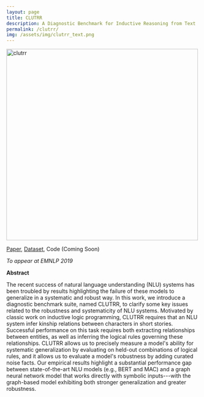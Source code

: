 ```yaml
---
layout: page
title: CLUTRR
description: A Diagnostic Benchmark for Inductive Reasoning from Text
permalink: /clutrr/
img: /assets/img/clutrr_text.png
---
```


<img src="{{ '/assets/img/clutrr_text.png' | prepend: site.baseurl | prepend: site.url }}" alt="clutrr" width="500"/>

[Paper](https://arxiv.org/pdf/1908.06177.pdf), [Dataset](https://drive.google.com/file/d/1SEq_e1IVCDDzsBIBhoUQ5pOVH5kxRoZF/view?usp=sharing),  Code (Coming Soon)

_To appear at EMNLP 2019_

**Abstract**

The recent success of natural language understanding (NLU) systems has been troubled by results highlighting the failure of these models to generalize in a systematic and robust way. In this work, we introduce a diagnostic benchmark suite, named CLUTRR, to clarify some key issues related to the robustness and systematicity of NLU systems. Motivated by classic work on inductive logic programming, CLUTRR requires that an NLU system infer kinship relations between characters in short stories. Successful performance on this task requires both extracting relationships between entities, as well as inferring the logical rules governing these relationships. CLUTRR allows us to precisely measure a model's ability for systematic generalization by evaluating on held-out combinations of logical rules, and it allows us to evaluate a model's robustness by adding curated noise facts. Our empirical results highlight a substantial performance gap between state-of-the-art NLU models (e.g., BERT and MAC) and a graph neural network model that works directly with symbolic inputs---with the graph-based model exhibiting both stronger generalization and greater robustness.
